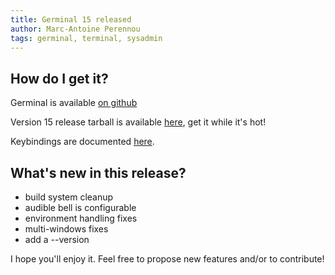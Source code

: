 ```yaml
---
title: Germinal 15 released
author: Marc-Antoine Perennou
tags: germinal, terminal, sysadmin
---
```


## How do I get it?

Germinal is available [on github](https://github.com/Keruspe/Germinal)

Version 15 release tarball is available [here](http://www.imagination-land.org/files/germinal/germinal-15.tar.xz), get it while it's hot!

Keybindings are documented [here](https://github.com/Keruspe/Germinal/blob/master/README.md).

## What's new in this release?

- build system cleanup
- audible bell is configurable
- environment handling fixes
- multi-windows fixes
- add a --version

I hope you'll enjoy it. Feel free to propose new features and/or to contribute!

